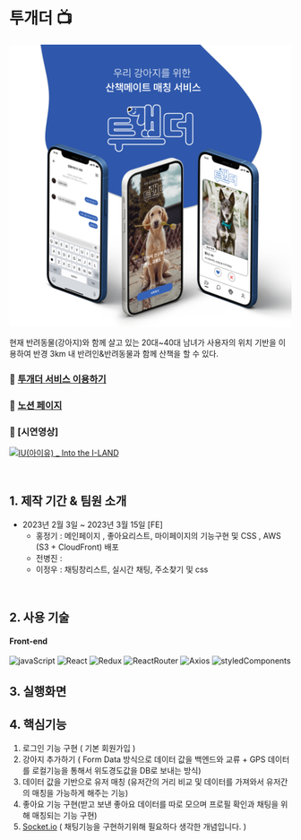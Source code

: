 # 투개더 📺

![](/images/2.png)

현재 반려동물(강아지)와 함께 살고 있는 20대~40대 남녀가 사용자의 위치 기반을 이용하여 반경 3km 내 반려인&반려동물과 함께 산책을 할 수 있다.

### 📎 [투개더 서비스 이용하기](https://twogaether.site/)

### 📎 [노션 페이지](https://pineapple-wrist-347.notion.site/02141ecad68845c1a3839dbf62489a8f)

### 📎 [시연영상]
[![IU(아이유) _ Into the I-LAND](http://img.youtube.com/vi/yiDJVx1S8TU/0.jpg)](https://www.youtube.com/watch?v=yiDJVx1S8TU) 

<br>

## 1. 제작 기간 & 팀원 소개

- 2023년 2월 3일 ~ 2023년 3월 15일
  [FE]
  - 홍정기 : 메인페이지 , 좋아요리스트, 마이페이지의 기능구현 및 CSS , AWS (S3 + CloudFront) 배포
  - 전병진 :
  - 이정우 : 채팅창리스트, 실시간 채팅, 주소찾기 및 css

<br>

## 2. 사용 기술

#### Front-end

![javaScript](https://camo.githubusercontent.com/fe1c8df487dbc029d3a1819dcc5bf79e066f1307131191ac2b02de8c3c55da81/68747470733a2f2f696d672e736869656c64732e696f2f62616467652f4a6176615363726970742d4637444631453f7374796c653d266c6f676f3d4a617661536372697074266c6f676f436f6c6f723d7768697465)
![React](https://camo.githubusercontent.com/34c6a7afcc16731e2c4d73f3af9b275b172b2e46dc1e82be3f121a71fe067de9/68747470733a2f2f696d672e736869656c64732e696f2f62616467652f52656163742d3631444146423f7374796c653d266c6f676f3d5265616374266c6f676f436f6c6f723d7768697465)
![Redux](https://camo.githubusercontent.com/d58ceb12a14709c7049878ae358ef7628e42d4276108b758cbb66a8922e7ef3e/68747470733a2f2f696d672e736869656c64732e696f2f62616467652f52656475782d3736344142433f7374796c653d266c6f676f3d5265647578266c6f676f436f6c6f723d7768697465)
![ReactRouter](https://camo.githubusercontent.com/d257f8e18789ba1e6d34a9c63cbe150083c96b6f0da2eb059ae02422914ea80a/68747470733a2f2f696d672e736869656c64732e696f2f62616467652f526561637420526f757465722d4341343234353f7374796c653d266c6f676f3d526561637420526f75746572266c6f676f436f6c6f723d7768697465)
![Axios](https://camo.githubusercontent.com/809053601ae7a670d58865bd88e0f313cc5ced1c0915ff43aeb2ad1d1bf252c2/68747470733a2f2f696d672e736869656c64732e696f2f62616467652f4178696f732d3638323865323f7374796c653d)
![styledComponents](https://camo.githubusercontent.com/8d29f15964b1cb2254deccb293a2c444eee52078b3d448b6149c17c5ab40d2ce/68747470733a2f2f696d672e736869656c64732e696f2f62616467652f7374796c65642d636f6d706f6e656e74732d4442373039333f7374796c653d266c6f676f3d7374796c65642d636f6d706f6e656e7473266c6f676f436f6c6f723d7768697465)

## 3. 실행화면

## 4. 핵심기능

1. 로그인 기능 구현 ( 기본 회원가입 )
2. 강아지 추가하기 ( Form Data 방식으로 데이터 값을 백엔드와 교류 + GPS 데이터를 로컬기능을 통해서 위도경도값을 DB로 보내는 방식)
3. 데이터 값을 기반으로 유저 매칭 (유저간의 거리 비교 및 데이터를 가져와서 유저간의 매칭을 가능하게 해주는 기능)
4. 좋아요 기능 구현(받고 보낸 좋아요 데이터를 따로 모으며 프로필 확인과 채팅을 위해 매칭되는 기능 구현)
5. [Socket.io](http://Socket.io) ( 채팅기능을 구현하기위해 필요하다 생각한 개념입니다. )

